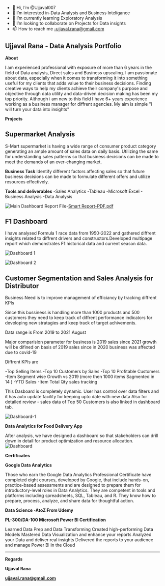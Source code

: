 - 👋 Hi, I’m @Ujjaval007
- 👀 I’m interested in-Data Analysis and Business Inteligance  
- 🌱 I’m currently learning Exploratory Analysis
- 💞️ I’m looking to collaborate on Projects for Data insights
- 📫 How to reach me -ujjaval.rana@gmail.com

**Ujjaval Rana - Data Analysis Portfolio**
---------------------------------------------------------------------------------------------------------------------------------------------------------------------------------

**About**

I am experienced professional with exposure of more than 6 years in the field of Data analysis, Direct sales and Business upscaling.
I am passionate about data, especially when it comes to transforming it into something useful for my clients that adds value to their business decisions.
Finding creative ways to help my clients achieve their company's purpose and objective through data utility and data-driven decision making has been my top priority.
Although i am new to this field I have 6+ years experience working as a business manager for diffrent agencies.
My aim is simple "i will turn your data into insights"




****Projects****




**Supermarket Analysis**
---------------------------------------------------------------------------------------------------------------------------------------------------------------------------------
S-Mart supermarket is having a wide range of consumer product category generating an ample amount of sales data on daily basis. Utilizing the same for understanding sales patterns so that business decisions can be made to meet the demands of an ever-changing market.

**Business Task**
Identify different factors affecting sales so that future business decisions can be made to formulate different offers and utilize resources effectively.

**Tools and deliverables**
-Sales Analytics
-Tableau
-Microsoft Excel
-Business Analysis
-Data Analysis

![Main Dashboard](https://user-images.githubusercontent.com/91518201/144218510-dc3fbf3c-5cf4-4379-beee-b09e875c0667.png)
Report File-[Smart Report-PDF.pdf](https://github.com/Ujjaval007/Ujjaval007/files/7633053/Smart.Report-PDF.pdf)


**F1 Dashboard**
---------------------------------------------------------------------------------------------------------------------------------------------------------------------------------
 I have analysed Formula 1 race data from 1950-2022 and gathered diffrent insights related to diffrent drivers and constructors.Developed multipage report which demonstrates F1 historical data and current season data.
 
 ![Dashboard 1](https://user-images.githubusercontent.com/91518201/179360568-cfbfd6b0-1a92-46fd-9810-f0c456b3a419.jpg)



![Dashboard 2](https://user-images.githubusercontent.com/91518201/179360571-4c44811a-f72c-45c5-94d9-54c057657b35.jpg)





**Customer Segmentation and Sales Analysis for Distributor**
---------------------------------------------------------------------------------------------------------------------------------------------------------------------------------

Business Need is to improve management of efficiancy by tracking diffrent KPIs

Since this bussiness is handling more than 1000 products and 500 customers they need to keep track of diffrent performance indicators for developing new stratagies and keep track of target achivements.

Data range is From 2019 to 2021 August

Major comparision parameter for business is 2019 sales since 2021 growth will be difined on basis of 2019 sales since in 2020 business was affected due to covid-19

Diffrent KPIs are

-Top Selling Items
-Top 10 Customers by Sales
-Top 10 Profitable Customers
-Item Segment wise Growth vs 2019 (more then 1000 items Sagmented in 14 )
-YTD Sales
-Item Total Qty sales tracking

This Dasboard is completely dynamic. User has control over data filters and it has auto update facility for keeping upto date with new data Also for detailed review - sales data of Top 50 Customers is also linked in dashboard tab.

![Dashboard-1](https://user-images.githubusercontent.com/91518201/144219169-bc2de13a-ea4b-4c9c-a578-3981d0a9ccf1.png)




**Data Analytics for Food Delivery App**

After analysis, we have designed a dashboard so that stakeholders can drill down in detail for product optimization and resource allocation.
![Dashboard](https://user-images.githubusercontent.com/91518201/144220186-4f225cc6-ed8e-4056-9d7e-f9f4215f2c7f.png)





**Certificates**

**Google Data Analytics**

Those who earn the Google Data Analytics Professional Certificate have completed eight courses, developed by Google, that include hands-on, practice-based assessments and are designed to prepare them for introductory-level roles in Data Analytics. They are competent in tools and platforms including spreadsheets, SQL, Tableau, and R. They know how to prepare, process, analyze, and share data for thoughtful action.

**Data Science -AtoZ From Udemy**

**PL-300/DA-100 Microsoft Power BI Certification**

Learned Data Prep and Data Transforming
Created high-performing Data Models
Mastered Data Visualization and enhance your reports
Analyzed your Data and deliver real insights
Delivered the reports to your audience and manage Power BI in the Cloud

---------------------------------------------------------------------------







**Regards**

**Ujjaval Rana**

**ujjaval.rana@gmail.com**
